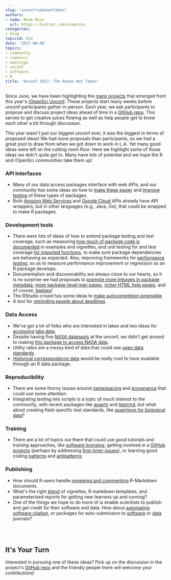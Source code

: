 ```yaml
---
slug: "unconfroadsnottaken"
authors:
- name: Noam Ross
  url: https://twitter.com/noamross
categories:
- blog
topicid: 814
date: '2017-08-08'
topics:
- community
- ropensci
- meetings
- unconf
- software
- R
title: 'Unconf 2017: The Roads Not Taken'
---
```


Since June, we have been highlighting the [many projects] that emerged from this year's [rOpenSci Unconf]. These projects start many weeks before unconf participants gather in-person. Each year, we ask participants to propose and discuss project ideas ahead of time in a [GitHub repo]. This serves to get creative juices flowing as well as help people get to know each other a bit through discussion.

This year wasn't just our biggest unconf ever, it was the biggest in terms of proposed ideas! We had more proposals than participants, so we had a great pool to draw from when we got down to work in L.A. Yet many good ideas were left on the cutting room floor. Here we highlight some of those ideas we didn't quite get to. Many have lots of potential and we hope the R and rOpenSci communities take them up!

### API Interfaces

-   Many of our data access packages interface with web APIs, and our community has some ideas on how to [make these easier] and [improve testing] of these types of packages.
-   Both [Amazon Web Services] and [Google Cloud] APIs already have API wrappers, but in other languages (e.g., Java, Go), that could be wrapped to make R packages.

### Development tools

-   There were lots of ideas of how to extend package testing and test coverage, such as measuring [how much of package code is documented] in examples and vignettes, and unit testing for and test coverage [for imported functions], to make sure package dependencies are behaving as expected. Also, improving frameworks for [performance testing], so as to measure performance improvement or regression as an R package develops.
-   Documentation and discoverability are always close to our hearts, so it is no surprise we had proposals to [promote more linkages in package metadata], [more package-level man pages], [richer HTML help pages], and of course, [badges]!
-   The RStudio crowd has some ideas to [make autocompletion extensible]
-   A tool for [reminding people about deadlines].


### Data Access

-   We've got a lot of folks who are interested in lakes and two ideas for [accessing] [lake data].
-   Despite having five [NASA datanauts] at the unconf, we didn't get around to making [this package to access NASA data].
-   Utility rates are a messy kind of data that could use [open data standards].
-   [Historical correspondence data] would be really cool to have available through an R data package.


### Reproducibility
-   There are some thorny issues around [namespacing] and [provenance] that could use some attention.
-   Integrating testing into scripts is a topic of much interest to the community, with recent packages like [assertr] and [testrmd], but what about creating field-specific test standards, like [assertions for biological data]?

### Training

-   There are a lot of topics out there that could use good tutorials and training approaches, like [software licensing], getting involved in a [GitHub projects] (perhaps by addressing [first-timer issues]), or learning good coding [patterns] and [antipatterns]

### Publishing

-   How should R users handle [reviewing and commenting] R-Markdown documents.
-   What's the right [blend] of vignettes, R markdown templates, and parameterized reports for getting new learners up and running?
-   One of the things we hope to do more of is enable scientists to publish and get credit for their software and data. How about [automating software citation], or packages for auto-submission to [software] or [data] journals?

<br><br>

## It's Your Turn
Interested in pursuing one of these ideas? Pick up on the discussion in the project's [GitHub repo] and the friendly people there will welcome your contributions!

  [many projects]: https://ropensci.org/blog/blog/2017/06/08/unconf_recap_4
  [rOpenSci Unconf]: https://ropensci.org/blog/blog/2017/06/02/unconf2017
  [GitHub repo]: https://github.com/ropensci/unconf17/issues
  [Amazon Web Services]: https://github.com/ropensci/unconf17/issues/14
  [Google Cloud]: https://github.com/ropensci/unconf17/issues/70
  [how much of package code is documented]: https://github.com/ropensci/unconf17/issues/2
  [for imported functions]: https://github.com/ropensci/unconf17/issues/3
  [performance testing]: https://github.com/ropensci/unconf17/issues/90
  [Reviewing and commenting]: https://github.com/ropensci/unconf17/issues/86
  [lake data]: https://github.com/ropensci/unconf17/issues/21
  [NASA datanauts]: https://open.nasa.gov/explore/datanauts/
  [this package to access NASA data]: https://github.com/ropensci/unconf17/issues/67
  [open data standards]: https://github.com/ropensci/unconf17/issues/94
  [Historical correspondence data]: https://github.com/ropensci/unconf17/issues/79
  [namespacing]: https://github.com/ropensci/unconf17/issues/22
  [provenance]: https://github.com/ropensci/unconf17/issues/23
  [assertions for biological data]: https://github.com/ropensci/unconf17/issues/37
  [good R programming patterns]: https://github.com/ropensci/unconf17/issues/75
  [software licensing]: https://github.com/ropensci/unconf17/issues/32
  [GitHub projects]: https://github.com/ropensci/unconf17/issues/45
  [first-timer issues]: https://github.com/ropensci/unconf17/issues/47
  [patterns]: https://github.com/ropensci/unconf17/issues/75
  [antipatterns]: https://github.com/ropensci/unconf17/issues/26
  [automating software citation]: https://github.com/ropensci/unconf17/issues/24
  [software]: https://github.com/ropensci/unconf17/issues/46
  [data]: https://github.com/ropensci/unconf17/issues/87
  [promote more linkages in package metadata]: https://github.com/ropensci/unconf17/issues/41
  [more package-level man pages]: https://github.com/ropensci/unconf17/issues/44
  [richer HTML help pages]: https://github.com/ropensci/unconf17/issues/83
  [badges]: https://github.com/ropensci/unconf17/issues/58
  [blend]: https://github.com/ropensci/unconf17/issues/51
  [make autocompletion extensible]: https://github.com/ropensci/unconf17/issues/52
  [make these easier]: https://github.com/ropensci/unconf17/issues/85
  [improve testing]: https://github.com/ropensci/unconf17/issues/25
  [accessing]: https://github.com/ropensci/unconf17/issues/42
  [reminding people about deadlines]: https://github.com/ropensci/unconf17/issues/59
  [assertr]: https://ropensci.org/blog/blog/2017/04/11/assertr
  [testrmd]: https://github.com/ropenscilabs/testrmd
